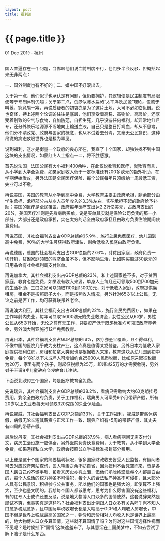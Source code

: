 ```yaml
---
layout: post
title: 福利论
---
```


{{ page.title }}
================

<p class="meta">01 Dec 2019 - 杭州</p>
<br>
国人普遍存在一个问题，当你跟他们说当前制度不行，他们多半会反驳，但概括起来无非两点：  

一、国外制度也有不好的；二、嫌中国不好滚出去。  

关于第一点，他们似乎也承认是有问题，但仍要拥护，其逻辑便是民主制度有局限便等于专制体制优越；关于第二点，倒颇似陈水扁的“太平洋没加盖”理论，但流于叫嚣，究竟输一筹，再说质疑者的初衷亦是为了这片土地，大可不必如临仇雠。说也奇怪，持上述两个论调的往往是底层，他们享受着高税、高物价、高房价，还享受着别致的空气与食物，自加防范，自担生死，几乎没有任何福利，却异常地红且专，还分外快乐地源源不断地向上输送血液，自己只是整日打鸡血，却从不思考，他们分不清政党、政府与国家的概念，也从不试着去分清，又毫无公民意识，这种吊诡的病态放眼世界也是极为罕见。  

说到福利，这才是衡量一个政府的良心所在，我查了十个国家，却独独找不到中国这块的支出情况，如蒙红专人士指点一二，将不胜感激。  

首先说法国，法国公民有大小福利400余种，在此仅说教育和医疗，就教育而言，从小学到大学全免费，如果家庭收入低于一定标准还有200多欧元的额外补助，在学期伊始发放，另外法国是全民医疗保险，每个公民每年只须缴纳一周最低工资，失业可以不缴。  

再说美国，美国的教育从小学到高中免费，大学教育主要由政府承担，剩余部分由学生承担，承担部分占从业人员年收入的3.3%左右，实在承担不起的政府给予补助；美国的医疗是全民覆盖，政府每年医疗支出达2.2万亿美元，占政府支出的20%，美国医疗准则是先看病后买单，说是买单其实就是保险公司负责的那一小部分，大部分还是政府承担，实在太穷的话全由政府承担且由政府负责住院期间伙食费用。  

再说英国，其社会福利支出占GDP总额的25.9%，施行全民免费医疗，幼儿园到高中免费，90%的大学生可获得政府津贴，剩余低收入家庭由政府负责。  

再说德国，德国的社会福利支出占GDP总额的27.6%，对贫困家庭，政府负责一切开销，贫困家庭领取的救济金虽不多，但不影响生活，比如购买超过30欧元的日用品会有社会福利局支付账单。  

再说加拿大，其社会福利支出占GDP总额的23%，和上述国家差不多，对于贫困家庭，教育也是免费，如果没有收入来源，单身人士每月还可领取500到700加元的生活补助，三口之家可以领取1100到1300加元，对于低收入家庭，政府提供廉租房，租金不是按照房子大小，而是按照收入情况，另外针对65岁以上公民，无论之前是否工作，均可获得联邦养老金。  

再说澳大利亚，其社会福利支出占GDP总额的22%，施行全民免费医疗，如果在工作年龄内失业，每年可领取15000澳元的失业救济金，女性公民从60岁，男性公民从65岁开始，无论之前有无工作，只要资产低于既定标准均可领取政府养老金，另外澳大利亚施行12年免费教育。  

再说日本，其社会福利支出占GDP总额的18%，医疗亦是全覆盖，且不得盈利，不像中国的医院几乎成为支柱产业，这点真是值得某党借鉴，另外日本为低收入家庭提供福利住房，房租和加拿大类似也是根据收入来定，教育这块从幼儿园到初中免费，每个18岁以下未成年人可增加约合25000人民币税额，比如原来起征税额为20万，家里有两个孩子，则起征税额为25万，即超过25万的才需要缴税，另外对于不满9岁儿童政府会发放育儿津贴。  

下面说北欧的三个国家，均是医疗教育全免费。  

先说瑞典，其社会福利支出占GDP总额的38.2%，看病只需缴纳大约60克朗挂号费用，剩余全由政府负责，关于工作福利，瑞典男人可享受9个月带薪产假，所有20岁以上失业者每天可领取320克朗的失业保险金。  

再说挪威，其社会福利支出占GDP总额的33%，关于工作福利，挪威是带薪休病假，病假无论长短其薪资与正常工作一致，瑞典产妇有45周的带薪产假，其丈夫有四周的带薪产假。  

最后说丹麦，其社会福利支出占GDP总额的37.9%，病人看病期间无需支付分文，病房生活设施一应俱全，另外医院负责伙食费用，关于教育，从小学到大学全免费，如果选择私立大学，政府会按照公立学校标准报销部分费用。  

以上便是这十个国家的简要福利状况，很多国家财政收支皆受人民监督，有疑问者可去对应政府网站查询，国人艳羡之余不妨自省，因为福利不会凭空而来，皆是各国人民自己的不懈争取，细看其历史亦有血泪，但他们却始终坚信每个人都是自由的，每个人说话的权力神圣不可侵犯，每个人的合法私产神圣不可侵犯，且大部分人具有公民意识，积极参与公共事务，所以他们的国家也是强大的，即使算不上强大，至少也是文明的。我想每个国人都该思考，思考为什么厉害国没有这些福利，有的红专人士或许还要反驳，说是地大物博人口众多的国情使然，这套说辞果然是屡试不爽，但事实真是这样吗？社会福利支出比例跟人口众多有关系吗？岂不知人口愈多税赋愈多，且中国历年税收增长都是大幅高于GDP和人均收入的增长，中国不但是世界上税赋最高的国家之一，物价和房价相对人均收入也是世界上最高的，地大物博人口众多算国情，这些就不算国情了吗？为何对这些国情选择性视而不见呢？是时候扯下“国情”这块遮羞布了，与其意淫在上国美梦中，不如去尝试了解下脑子是什么东西。  

<br>